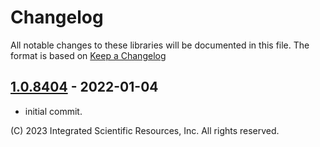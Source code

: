 # Changelog
All notable changes to these libraries will be documented in this file.
The format is based on [Keep a Changelog](https://keepachangelog.com/en/1.0.0/)

## [1.0.8404] - 2022-01-04
* initial commit.

\(C\) 2023 Integrated Scientific Resources, Inc. All rights reserved.

[1.0.8404]: https://github.com/ATECoder/dn.vxi
